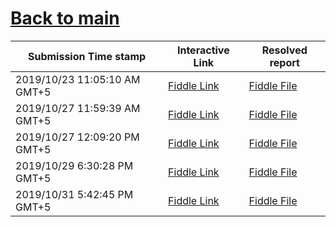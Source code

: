 # [Back to main](https://github.com/glaghari/database-assignement-2019)
|Submission Time stamp          | Interactive Link                                                                              | Resolved report                                                                              |
| ----------------------------- | --------------------------------------------------------------------------------------------- | -------------------------------------------------------------------------------------------- |
| 2019/10/23 11:05:10 AM GMT+5 | [Fiddle Link](https://dbfiddle.uk/?rdbms=oracle_11.2&fiddle=4d663db782b0df2a886b56dfbb91bb88) | [Fiddle File](processed/csm-40/4d663db782b0df2a886b56dfbb91bb88.md) |
| 2019/10/27 11:59:39 AM GMT+5 | [Fiddle Link](https://dbfiddle.uk/?rdbms=oracle_11.2&fiddle=f733916d668fa14f855af2cb7e77b859) | [Fiddle File](processed/csm-40/f733916d668fa14f855af2cb7e77b859.md) |
| 2019/10/27 12:09:20 PM GMT+5 | [Fiddle Link](https://dbfiddle.uk/?rdbms=oracle_11.2&fiddle=9c923e3eaaa95e34bb3a0ec62431b677) | [Fiddle File](processed/csm-40/9c923e3eaaa95e34bb3a0ec62431b677.md) |
| 2019/10/29 6:30:28 PM GMT+5 | [Fiddle Link](https://dbfiddle.uk/?rdbms=oracle_11.2&fiddle=4d369a835d7ae7ec63d9d85c7b3316fd) | [Fiddle File](processed/csm-40/4d369a835d7ae7ec63d9d85c7b3316fd.md) |
| 2019/10/31 5:42:45 PM GMT+5 | [Fiddle Link](https://dbfiddle.uk/?rdbms=oracle_11.2&fiddle=827e46c5a57956fa7179b07cbcb328fd) | [Fiddle File](processed/csm-40/827e46c5a57956fa7179b07cbcb328fd.md) |
